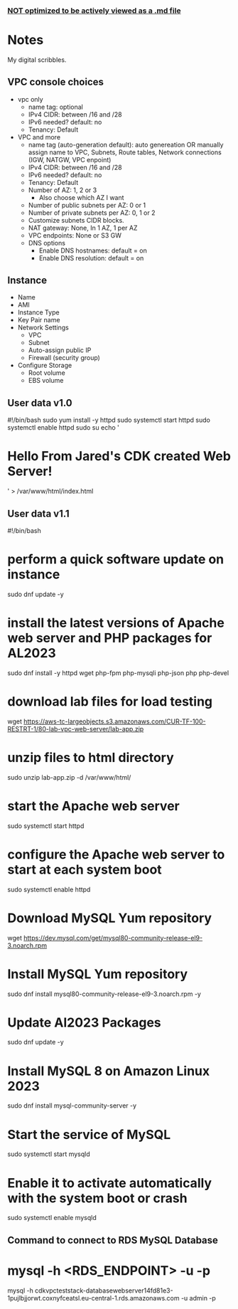 ### <ins>NOT optimized to be actively viewed as a .md file</ins>
# Notes
My digital scribbles.

## VPC console choices
- vpc only
    - name tag: optional
    - IPv4 CIDR: between /16 and /28
    - IPv6 needed? default: no
    - Tenancy: Default
- VPC and more
    - name tag (auto-generation default): auto genereation OR manually assign name to VPC, Subnets, Route tables, Network connections (IGW, NATGW, VPC enpoint)
    - IPv4 CIDR: between /16 and /28
    - IPv6 needed? default: no
    - Tenancy: Default
    - Number of AZ: 1, 2 or 3
        - Also choose which AZ I want
    - Number of public subnets per AZ: 0 or 1
    - Number of private subnets per AZ: 0, 1 or 2
    - Customize subnets CIDR blocks.
    - NAT gateway: None, In 1 AZ, 1 per AZ
    - VPC endpoints: None or S3 GW
    - DNS options
        - Enable DNS hostnames: default = on
        - Enable DNS resolution: default = on

## Instance
- Name
- AMI
- Instance Type
- Key Pair name
- Network Settings
    - VPC
    - Subnet
    - Auto-assign public IP
    - Firewall (security group)
- Configure Storage
    - Root volume
    - EBS volume


## User data v1.0

#!/bin/bash
sudo yum install -y httpd
sudo systemctl start httpd
sudo systemctl enable httpd
sudo su
echo '<h1>Hello From Jared's CDK created Web Server!</h1>' > /var/www/html/index.html

## User data v1.1

#!/bin/bash
# perform a quick software update on instance
sudo dnf update -y
# install the latest versions of Apache web server and PHP packages for AL2023
sudo dnf install -y httpd wget php-fpm php-mysqli php-json php php-devel
# download lab files for load testing
wget https://aws-tc-largeobjects.s3.amazonaws.com/CUR-TF-100-RESTRT-1/80-lab-vpc-web-server/lab-app.zip
# unzip files to html directory
sudo unzip lab-app.zip -d /var/www/html/
# start the Apache web server
sudo systemctl start httpd
# configure the Apache web server to start at each system boot
sudo systemctl enable httpd

# Download MySQL Yum repository
wget https://dev.mysql.com/get/mysql80-community-release-el9-3.noarch.rpm
# Install MySQL Yum repository
sudo dnf install mysql80-community-release-el9-3.noarch.rpm -y
# Update Al2023 Packages
sudo dnf update -y
# Install MySQL 8 on Amazon Linux 2023
sudo dnf install mysql-community-server -y
# Start the service of MySQL
sudo systemctl start mysqld
# Enable it to activate automatically with the system boot or crash
sudo systemctl enable mysqld


## Command to connect to RDS MySQL Database

# mysql -h <RDS_ENDPOINT> -u <USERNAME> -p
mysql -h cdkvpcteststack-databasewebserver14fd81e3-1pujlbjjorwt.coxnyfceatsl.eu-central-1.rds.amazonaws.com -u admin -p